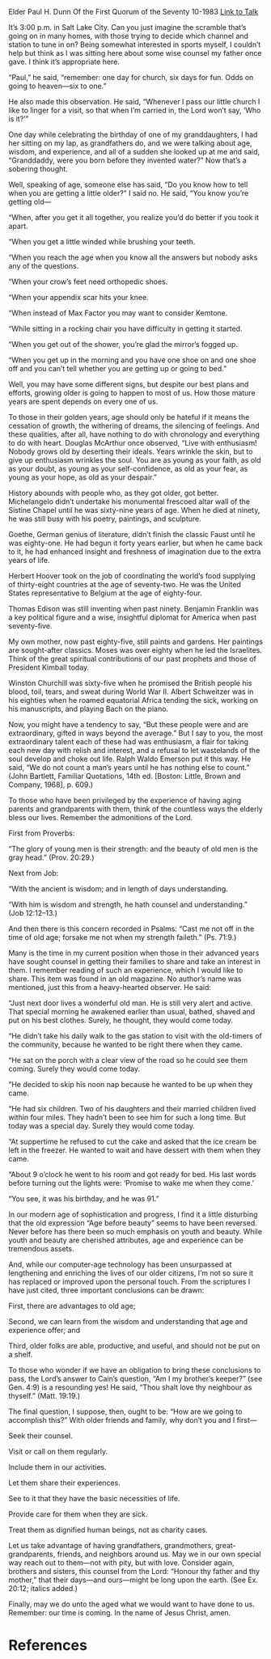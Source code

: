 Elder Paul H. Dunn
Of the First Quorum of the Seventy
10-1983
[Link to Talk](https://www.churchofjesuschrist.org/study/general-conference/1983/10/honour-thy-father-and-thy-mother?lang=eng)

It’s 3:00 p.m. in Salt Lake City. Can you just imagine the scramble that’s going on in many homes, with those trying to decide which channel and station to tune in on? Being somewhat interested in sports myself, I couldn’t help but think as I was sitting here about some wise counsel my father once gave. I think it’s appropriate here.

“Paul,” he said, “remember: one day for church, six days for fun. Odds on going to heaven—six to one.”

He also made this observation. He said, “Whenever I pass our little church I like to linger for a visit, so that when I’m carried in, the Lord won’t say, ‘Who is it?’”

One day while celebrating the birthday of one of my granddaughters, I had her sitting on my lap, as grandfathers do, and we were talking about age, wisdom, and experience, and all of a sudden she looked up at me and said, “Granddaddy, were you born before they invented water?” Now that’s a sobering thought.

Well, speaking of age, someone else has said, “Do you know how to tell when you are getting a little older?” I said no. He said, “You know you’re getting old—





“When, after you get it all together, you realize you’d do better if you took it apart.





“When you get a little winded while brushing your teeth.





“When you reach the age when you know all the answers but nobody asks any of the questions.





“When your crow’s feet need orthopedic shoes.





“When your appendix scar hits your knee.





“When instead of Max Factor you may want to consider Kemtone.





“While sitting in a rocking chair you have difficulty in getting it started.





“When you get out of the shower, you’re glad the mirror’s fogged up.





“When you get up in the morning and you have one shoe on and one shoe off and you can’t tell whether you are getting up or going to bed.”





Well, you may have some different signs, but despite our best plans and efforts, growing older is going to happen to most of us. How those mature years are spent depends on every one of us.

To those in their golden years, age should only be hateful if it means the cessation of growth, the withering of dreams, the silencing of feelings. And these qualities, after all, have nothing to do with chronology and everything to do with heart. Douglas McArthur once observed, “Live with enthusiasm! Nobody grows old by deserting their ideals. Years wrinkle the skin, but to give up enthusiasm wrinkles the soul. You are as young as your faith, as old as your doubt, as young as your self-confidence, as old as your fear, as young as your hope, as old as your despair.”

History abounds with people who, as they got older, got better. Michelangelo didn’t undertake his monumental frescoed altar wall of the Sistine Chapel until he was sixty-nine years of age. When he died at ninety, he was still busy with his poetry, paintings, and sculpture.

Goethe, German genius of literature, didn’t finish the classic Faust until he was eighty-one. He had begun it forty years earlier, but when he came back to it, he had enhanced insight and freshness of imagination due to the extra years of life.

Herbert Hoover took on the job of coordinating the world’s food supplying of thirty-eight countries at the age of seventy-two. He was the United States representative to Belgium at the age of eighty-four.

Thomas Edison was still inventing when past ninety. Benjamin Franklin was a key political figure and a wise, insightful diplomat for America when past seventy-five.

My own mother, now past eighty-five, still paints and gardens. Her paintings are sought-after classics. Moses was over eighty when he led the Israelites. Think of the great spiritual contributions of our past prophets and those of President Kimball today.

Winston Churchill was sixty-five when he promised the British people his blood, toil, tears, and sweat during World War II. Albert Schweitzer was in his eighties when he roamed equatorial Africa tending the sick, working on his manuscripts, and playing Bach on the piano.

Now, you might have a tendency to say, “But these people were and are extraordinary, gifted in ways beyond the average.” But I say to you, the most extraordinary talent each of these had was enthusiasm, a flair for taking each new day with relish and interest, and a refusal to let wastelands of the soul develop and choke out life. Ralph Waldo Emerson put it this way. He said, “We do not count a man’s years until he has nothing else to count.” (John Bartlett, Familiar Quotations, 14th ed. [Boston: Little, Brown and Company, 1968], p. 609.)

To those who have been privileged by the experience of having aging parents and grandparents with them, think of the countless ways the elderly bless our lives. Remember the admonitions of the Lord.

First from Proverbs:

“The glory of young men is their strength: and the beauty of old men is the gray head.” (Prov. 20:29.)

Next from Job:

“With the ancient is wisdom; and in length of days understanding.

“With him is wisdom and strength, he hath counsel and understanding.” (Job 12:12–13.)

And then there is this concern recorded in Psalms: “Cast me not off in the time of old age; forsake me not when my strength faileth.” (Ps. 71:9.)

Many is the time in my current position when those in their advanced years have sought counsel in getting their families to share and take an interest in them. I remember reading of such an experience, which I would like to share. This item was found in an old magazine. No author’s name was mentioned, just this from a heavy-hearted observer. He said:

“Just next door lives a wonderful old man. He is still very alert and active. That special morning he awakened earlier than usual, bathed, shaved and put on his best clothes. Surely, he thought, they would come today.

“He didn’t take his daily walk to the gas station to visit with the old-timers of the community, because he wanted to be right there when they came.

“He sat on the porch with a clear view of the road so he could see them coming. Surely they would come today.

“He decided to skip his noon nap because he wanted to be up when they came.

“He had six children. Two of his daughters and their married children lived within four miles. They hadn’t been to see him for such a long time. But today was a special day. Surely they would come today.

“At suppertime he refused to cut the cake and asked that the ice cream be left in the freezer. He wanted to wait and have dessert with them when they came.

“About 9 o’clock he went to his room and got ready for bed. His last words before turning out the lights were: ‘Promise to wake me when they come.’

“You see, it was his birthday, and he was 91.”

In our modern age of sophistication and progress, I find it a little disturbing that the old expression “Age before beauty” seems to have been reversed. Never before has there been so much emphasis on youth and beauty. While youth and beauty are cherished attributes, age and experience can be tremendous assets.

And, while our computer-age technology has been unsurpassed at lengthening and enriching the lives of our older citizens, I’m not so sure it has replaced or improved upon the personal touch. From the scriptures I have just cited, three important conclusions can be drawn:

First, there are advantages to old age;

Second, we can learn from the wisdom and understanding that age and experience offer; and

Third, older folks are able, productive, and useful, and should not be put on a shelf.

To those who wonder if we have an obligation to bring these conclusions to pass, the Lord’s answer to Cain’s question, “Am I my brother’s keeper?” (see Gen. 4:9) is a resounding yes! He said, “Thou shalt love thy neighbour as thyself.” (Matt. 19:19.)

The final question, I suppose, then, ought to be: “How are we going to accomplish this?” With older friends and family, why don’t you and I first—





Seek their counsel.





Visit or call on them regularly.





Include them in our activities.





Let them share their experiences.





See to it that they have the basic necessities of life.





Provide care for them when they are sick.





Treat them as dignified human beings, not as charity cases.





Let us take advantage of having grandfathers, grandmothers, great-grandparents, friends, and neighbors around us. May we in our own special way reach out to them—not with pity, but with love. Consider again, brothers and sisters, this counsel from the Lord: “Honour thy father and thy mother,” that their days—and ours—might be long upon the earth. (See Ex. 20:12; italics added.)

Finally, may we do unto the aged what we would want to have done to us. Remember: our time is coming. In the name of Jesus Christ, amen.

# References
